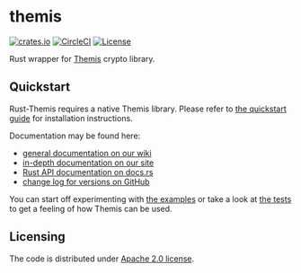 # themis

[![crates.io][crates-io-badge]][crates-io]
[![CircleCI][circle-ci-badge]][circle-ci]
[![License][license-badge]][license]

Rust wrapper for [Themis] crypto library.

[Themis]: https://github.com/cossacklabs/themis
[crates-io]: https://crates.io/crates/themis
[crates-io-badge]: https://img.shields.io/crates/v/themis.svg
[circle-ci]: https://circleci.com/gh/cossacklabs/themis/tree/master
[circle-ci-badge]: https://circleci.com/gh/cossacklabs/themis/tree/master.svg?style=shield
[license]: LICENSE
[license-badge]: https://img.shields.io/crates/l/themis.svg

## Quickstart

Rust-Themis requires a native Themis library.
Please refer to [the quickstart guide] for installation instructions.

Documentation may be found here:

 - [general documentation on our wiki][wiki]
 - [in-depth documentation on our site][docserver]
 - [Rust API documentation on docs.rs][docs.rs]
 - [change log for versions on GitHub][CHANGELOG]

You can start off experimenting with [the examples]
or take a look at [the tests]
to get a feeling of how Themis can be used.

[the quickstart guide]: https://github.com/cossacklabs/themis/wiki/Rust-Howto
[wiki]: https://github.com/cossacklabs/themis/wiki
[docs.rs]: https://docs.rs/themis
[docserver]: https://docs.cossacklabs.com/products/themis/
[CHANGELOG]: /src/wrappers/themis/rust/CHANGELOG.md
[the examples]: /docs/examples/rust
[the tests]: /tests/rust

## Licensing

The code is distributed under [Apache 2.0 license](LICENSE).
